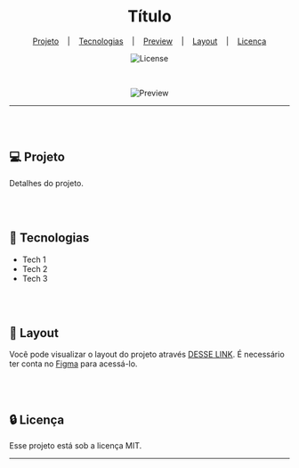 <h1 align="center">Título</h1>

<div align="center">

  [Projeto](#projeto) 
  &nbsp;&nbsp;&nbsp;|&nbsp;&nbsp;&nbsp;
  [Tecnologias](#tecnologias)
  &nbsp;&nbsp;&nbsp;|&nbsp;&nbsp;&nbsp;
  [Preview](#preview)
  &nbsp;&nbsp;&nbsp;|&nbsp;&nbsp;&nbsp;
  [Layout](#layout)
    &nbsp;&nbsp;&nbsp;|&nbsp;&nbsp;&nbsp;
  [Licença](#license)

</div>

<p align="center">
  <img alt="License" src="https://img.shields.io/static/v1?label=license&message=MIT&color=49AA26&labelColor=000000">
</p>

<br>

<div align="center">

![Preview](assets/PC.png)

</div>

<hr>
<br>
<br>

## 💻 Projeto <a name = "projeto"></a>

Detalhes do projeto.

<br>
<br>

## 🚀 Tecnologias <a name = "tecnologias"></a>

- Tech 1
- Tech 2
- Tech 3

<br>
<br>

## 🔖 Layout <a name = "layout"></a>

Você pode visualizar o layout do projeto através [DESSE LINK](link). É necessário ter conta no [Figma](https://figma.com) para acessá-lo.

<br>
<br>

##  🔒 Licença

Esse projeto está sob a licença MIT.

<hr>
